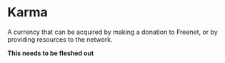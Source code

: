# Karma

A currency that can be acquired by making a donation to Freenet, or by
providing resources to the network.

**This needs to be fleshed out**